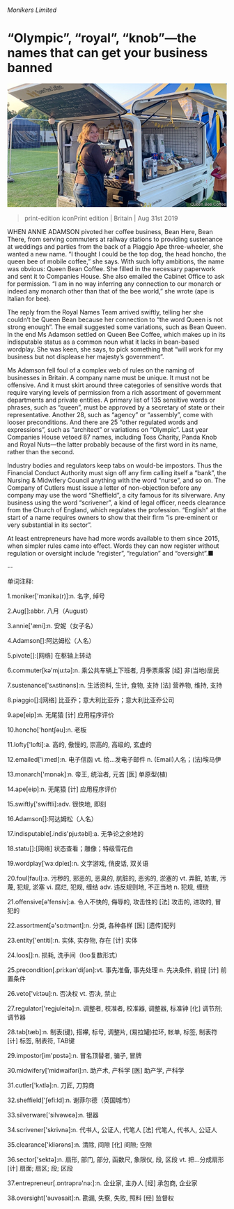 ###### Monikers Limited

# “Olympic”, “royal”, “knob”—the names that can get your business banned 

![image](images/20190831_BRP001_0.jpg) 

> print-edition iconPrint edition | Britain | Aug 31st 2019 

WHEN ANNIE ADAMSON pivoted her coffee business, Bean Here, Bean There, from serving commuters at railway stations to providing sustenance at weddings and parties from the back of a Piaggio Ape three-wheeler, she wanted a new name. “I thought I could be the top dog, the head honcho, the queen bee of mobile coffee,” she says. With such lofty ambitions, the name was obvious: Queen Bean Coffee. She filled in the necessary paperwork and sent it to Companies House. She also emailed the Cabinet Office to ask for permission. “I am in no way inferring any connection to our monarch or indeed any monarch other than that of the bee world,” she wrote (ape is Italian for bee). 

The reply from the Royal Names Team arrived swiftly, telling her she couldn’t be Queen Bean because her connection to “the word Queen is not strong enough”. The email suggested some variations, such as Bean Queen. In the end Ms Adamson settled on Queen Bee Coffee, which makes up in its indisputable status as a common noun what it lacks in bean-based wordplay. She was keen, she says, to pick something that “will work for my business but not displease her majesty’s government”. 

Ms Adamson fell foul of a complex web of rules on the naming of businesses in Britain. A company name must be unique. It must not be offensive. And it must skirt around three categories of sensitive words that require varying levels of permission from a rich assortment of government departments and private entities. A primary list of 135 sensitive words or phrases, such as “queen”, must be approved by a secretary of state or their representative. Another 28, such as “agency” or “assembly”, come with looser preconditions. And there are 25 “other regulated words and expressions”, such as “architect” or variations on “Olympic”. Last year Companies House vetoed 87 names, including Toss Charity, Panda Knob and Royal Nuts—the latter probably because of the first word in its name, rather than the second. 

Industry bodies and regulators keep tabs on would-be impostors. Thus the Financial Conduct Authority must sign off any firm calling itself a “bank”, the Nursing & Midwifery Council anything with the word “nurse”, and so on. The Company of Cutlers must issue a letter of non-objection before any company may use the word “Sheffield”, a city famous for its silverware. Any business using the word “scrivener”, a kind of legal officer, needs clearance from the Church of England, which regulates the profession. “English” at the start of a name requires owners to show that their firm “is pre-eminent or very substantial in its sector”. 

At least entrepreneurs have had more words available to them since 2015, when simpler rules came into effect. Words they can now register without regulation or oversight include “register”, “regulation” and “oversight”.■ 

-- 

 单词注释:

1.moniker['mɔnikә(r)]:n. 名字, 绰号 

2.Aug[]:abbr. 八月（August） 

3.annie['æni]:n. 安妮（女子名） 

4.Adamson[]:阿达姆松（人名） 

5.pivote[]:[网络] 在枢轴上转动 

6.commuter[kә'mju:tә]:n. 乘公共车辆上下班者, 月季票乘客 [经] 非(当地)居民 

7.sustenance['sʌstinәns]:n. 生活资料, 生计, 食物, 支持 [法] 营养物, 维持, 支持 

8.piaggio[]:[网络] 比亚乔；意大利比亚乔；意大利比亚乔公司 

9.ape[eip]:n. 无尾猿 [计] 应用程序评价 

10.honcho['hɒntʃәu]:n. 老板 

11.lofty['lɒfti]:a. 高的, 傲慢的, 崇高的, 高级的, 玄虚的 

12.emailed['iːmeɪl]:n. 电子信函 vt. 给…发电子邮件 n. (Email)人名；(法)埃马伊 

13.monarch['mɒnәk]:n. 帝王, 统治者, 元首 [医] 单原型(植) 

14.ape[eip]:n. 无尾猿 [计] 应用程序评价 

15.swiftly['swiftli]:adv. 很快地, 即刻 

16.Adamson[]:阿达姆松（人名） 

17.indisputable[.indis'pju:tәbl]:a. 无争论之余地的 

18.statu[]:[网络] 状态查看；雕像；特级雪花白 

19.wordplay[ˈwɜ:dpleɪ]:n. 文字游戏, 俏皮话, 双关语 

20.foul[faul]:a. 污秽的, 邪恶的, 恶臭的, 肮脏的, 恶劣的, 淤塞的 vt. 弄脏, 妨害, 污蔑, 犯规, 淤塞 vi. 腐烂, 犯规, 缠结 adv. 违反规则地, 不正当地 n. 犯规, 缠绕 

21.offensive[ә'fensiv]:a. 令人不快的, 侮辱的, 攻击性的 [法] 攻击的, 进攻的, 冒犯的 

22.assortment[ә'sɒ:tmәnt]:n. 分类, 各种各样 [医] [遗传]配列 

23.entity['entiti]:n. 实体, 实存物, 存在 [计] 实体 

24.loos[]:n. 损耗, 洗手间（loo复数形式） 

25.precondition[.pri:kәn'diʃәn]:vt. 事先准备, 事先处理 n. 先决条件, 前提 [计] 前置条件 

26.veto['vi:tәu]:n. 否决权 vt. 否决, 禁止 

27.regulator['regjuleitә]:n. 调整者, 校准者, 校准器, 调整器, 标准钟 [化] 调节剂; 调节器 

28.tab[tæb]:n. 制表(键), 搭襻, 标号, 调整片, (易拉罐)拉环, 帐单, 标签, 制表符 [计] 标签, 制表符, TAB键 

29.impostor[im'pɒstә]:n. 冒名顶替者, 骗子, 冒牌 

30.midwifery['midwaifәri]:n. 助产术, 产科学 [医] 助产学, 产科学 

31.cutler['kʌtlә]:n. 刀匠, 刀剪商 

32.sheffield['ʃefi:ld]:n. 谢菲尔德（英国城市） 

33.silverware['silvәwєә]:n. 银器 

34.scrivener['skrivnә]:n. 代书人, 公证人, 代笔人 [法] 代笔人, 代书人, 公证人 

35.clearance['kliәrәns]:n. 清除, 间隙 [化] 间隙; 空隙 

36.sector['sektә]:n. 扇形, 部门, 部分, 函数尺, 象限仪, 段, 区段 vt. 把...分成扇形 [计] 扇面; 扇区; 段; 区段 

37.entrepreneur[.ɒntrәprә'nә:]:n. 企业家, 主办人 [经] 承包商, 企业家 

38.oversight['әuvәsait]:n. 勘漏, 失察, 失败, 照料 [经] 监督权 

